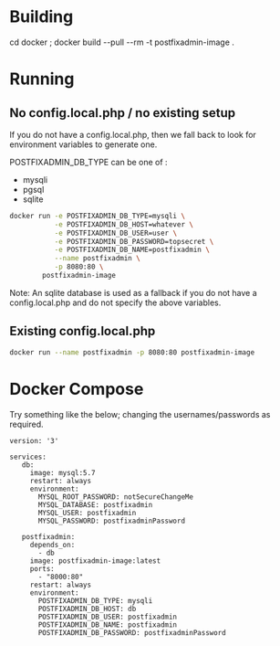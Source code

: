 # Building

cd docker ; docker build --pull --rm -t postfixadmin-image .

# Running

## No config.local.php / no existing setup

If you do not have a config.local.php, then we fall back to look for environment variables to generate one.

POSTFIXADMIN\_DB\_TYPE can be one of :

 * mysqli
 * pgsql
 * sqlite

```bash
docker run -e POSTFIXADMIN_DB_TYPE=mysqli \
           -e POSTFIXADMIN_DB_HOST=whatever \
           -e POSTFIXADMIN_DB_USER=user \
           -e POSTFIXADMIN_DB_PASSWORD=topsecret \
           -e POSTFIXADMIN_DB_NAME=postfixadmin \
           --name postfixadmin \
           -p 8080:80 \
        postfixadmin-image
```

Note: An sqlite database is used as a fallback if you do not have a config.local.php and do not specify the above variables.


## Existing config.local.php 

```bash
docker run --name postfixadmin -p 8080:80 postfixadmin-image
```

# Docker Compose

Try something like the below; changing the usernames/passwords as required.


```
version: '3'

services:
   db:
     image: mysql:5.7
     restart: always
     environment:
       MYSQL_ROOT_PASSWORD: notSecureChangeMe
       MYSQL_DATABASE: postfixadmin
       MYSQL_USER: postfixadmin
       MYSQL_PASSWORD: postfixadminPassword

   postfixadmin:
     depends_on:
       - db
     image: postfixadmin-image:latest
     ports:
       - "8000:80"
     restart: always
     environment:
       POSTFIXADMIN_DB_TYPE: mysqli
       POSTFIXADMIN_DB_HOST: db
       POSTFIXADMIN_DB_USER: postfixadmin
       POSTFIXADMIN_DB_NAME: postfixadmin
       POSTFIXADMIN_DB_PASSWORD: postfixadminPassword
```

